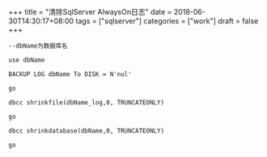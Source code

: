 +++
title = "清除SqlServer AlwaysOn日志"
date = 2018-06-30T14:30:17+08:00
tags = ["sqlserver"]
categories = ["work"]
draft = false
+++

`--dbName为数据库名`

`use dbName`

`BACKUP LOG dbName To DISK = N'nul'`

`go`

`dbcc shrinkfile(dbName_log,0, TRUNCATEONLY)`

`go`

`dbcc shrinkdatabase(dbName,0, TRUNCATEONLY)`

`go`